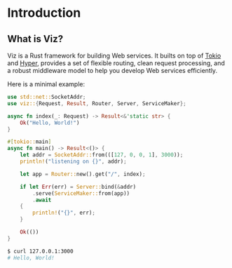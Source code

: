 # Introduction

## What is Viz?

Viz is a Rust framework for building Web services. It builts on top of [Tokio] and [Hyper],
provides a set of flexible routing, clean request processing, and a robust middleware model to 
help you develop Web services efficiently.

Here is a minimal example:

```rust
use std::net::SocketAddr;
use viz::{Request, Result, Router, Server, ServiceMaker};

async fn index(_: Request) -> Result<&'static str> {
    Ok("Hello, World!")
}

#[tokio::main]
async fn main() -> Result<()> {
    let addr = SocketAddr::from(([127, 0, 0, 1], 3000));
    println!("listening on {}", addr);

    let app = Router::new().get("/", index);

    if let Err(err) = Server::bind(&addr)
        .serve(ServiceMaker::from(app))
        .await
    {
        println!("{}", err);
    }

    Ok(())
}
```

```bash
$ curl 127.0.0.1:3000
# Hello, World!
```

[Tokio]: https://tokio.rs/
[Hyper]: https://hyper.rs/
